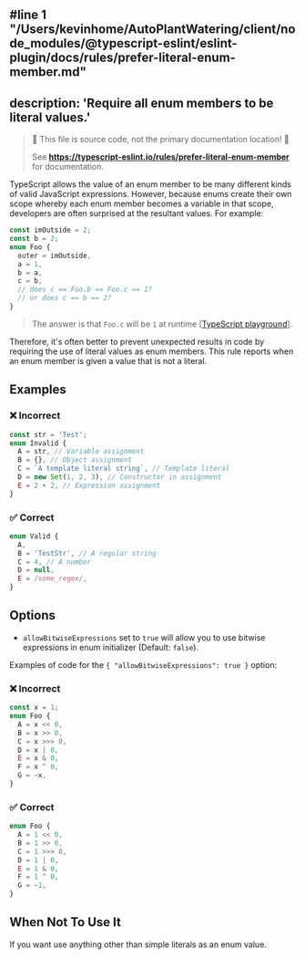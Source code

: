 #line 1 "/Users/kevinhome/AutoPlantWatering/client/node_modules/@typescript-eslint/eslint-plugin/docs/rules/prefer-literal-enum-member.md"
---
description: 'Require all enum members to be literal values.'
---

> 🛑 This file is source code, not the primary documentation location! 🛑
>
> See **https://typescript-eslint.io/rules/prefer-literal-enum-member** for documentation.

TypeScript allows the value of an enum member to be many different kinds of valid JavaScript expressions.
However, because enums create their own scope whereby each enum member becomes a variable in that scope, developers are often surprised at the resultant values.
For example:

```ts
const imOutside = 2;
const b = 2;
enum Foo {
  outer = imOutside,
  a = 1,
  b = a,
  c = b,
  // does c == Foo.b == Foo.c == 1?
  // or does c == b == 2?
}
```

> The answer is that `Foo.c` will be `1` at runtime [[TypeScript playground](https://www.typescriptlang.org/play/#src=const%20imOutside%20%3D%202%3B%0D%0Aconst%20b%20%3D%202%3B%0D%0Aenum%20Foo%20%7B%0D%0A%20%20%20%20outer%20%3D%20imOutside%2C%0D%0A%20%20%20%20a%20%3D%201%2C%0D%0A%20%20%20%20b%20%3D%20a%2C%0D%0A%20%20%20%20c%20%3D%20b%2C%0D%0A%20%20%20%20%2F%2F%20does%20c%20%3D%3D%20Foo.b%20%3D%3D%20Foo.c%20%3D%3D%201%3F%0D%0A%20%20%20%20%2F%2F%20or%20does%20c%20%3D%3D%20b%20%3D%3D%202%3F%0D%0A%7D)].

Therefore, it's often better to prevent unexpected results in code by requiring the use of literal values as enum members.
This rule reports when an enum member is given a value that is not a literal.

## Examples

<!--tabs-->

### ❌ Incorrect

```ts
const str = 'Test';
enum Invalid {
  A = str, // Variable assignment
  B = {}, // Object assignment
  C = `A template literal string`, // Template literal
  D = new Set(1, 2, 3), // Constructor in assignment
  E = 2 + 2, // Expression assignment
}
```

### ✅ Correct

```ts
enum Valid {
  A,
  B = 'TestStr', // A regular string
  C = 4, // A number
  D = null,
  E = /some_regex/,
}
```

<!--/tabs-->

## Options

- `allowBitwiseExpressions` set to `true` will allow you to use bitwise expressions in enum initializer (Default: `false`).

Examples of code for the `{ "allowBitwiseExpressions": true }` option:

<!--tabs-->

### ❌ Incorrect

```ts
const x = 1;
enum Foo {
  A = x << 0,
  B = x >> 0,
  C = x >>> 0,
  D = x | 0,
  E = x & 0,
  F = x ^ 0,
  G = ~x,
}
```

### ✅ Correct

```ts
enum Foo {
  A = 1 << 0,
  B = 1 >> 0,
  C = 1 >>> 0,
  D = 1 | 0,
  E = 1 & 0,
  F = 1 ^ 0,
  G = ~1,
}
```

## When Not To Use It

If you want use anything other than simple literals as an enum value.

